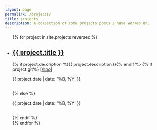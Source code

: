 ```yaml
---
layout: page
permalink: /projects/
title: projects
description: A collection of some projects posts I have worked on.
---
```


<ul class="post-list">
{% for project in site.projects reversed %}
    <li>
        <h2><a class="poem-title" href="{{ project.url | prepend: site.baseurl }}">{{ project.title }}</a></h2>
        <p class="post-meta">{% if  project.description %}{{  project.description }}{% endif %}
        {% if project.git%}
        [<i><a href="{{ project.git }}" rel="noopener" aria-label="code">repo</a></i>]</p>
        <p class="post-meta">{{ project.date | date: '%B, %Y' }}</p><br/>
        {% else %}
        </p>
        <p class="post-meta">{{ project.date | date: '%B, %Y' }}</p><br/>
        {% endif %}
    </li>
{%  endfor %}
</ul>